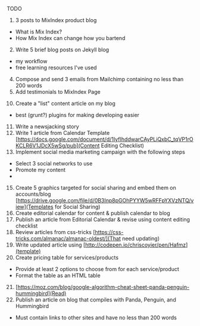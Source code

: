 TODO


1. 3 posts to MixIndex product blog
  * What is Mix Index?
  * How Mix Index can change how you bartend
2. Write 5 brief blog posts on Jekyll blog
  <!--* personal update-->
  * my workflow
  * free learning resources I've used
<!--3. Add email signup from Mailchimp to site-->
4. Compose and send 3 emails from Mailchimp containing no less than 200 words
5. Add testimonials to MixIndex Page
<!--7. Compose article for MIUCreates Newsletter-->
<!--8. Create  "curated content" article on my blog-->
  <!--* Developing from a Chromebook-->
<!--9. Create a "how-to" article on my blog-->
<!--  * Easy clearfixes-->
10. Create a "list" content article on my blog
  * best (grunt?) plugins for making developing easier
11. Write a newsjacking story
12. Write 1 article from Calendar Template
[https://docs.google.com/document/d/1IyfIhddwarCAyPLiQxbC_tqVP1rOKCLR6V1JDcX5wSg/pub](Content Editing Checklist)
13. Implement social media marketing campaign with the following steps
  * Select 3 social networks to use
  * Promote my content
  *
<!--14. Enable Google Analytics on my account-->
15. Create 5 graphics targeted for social sharing and embed them on accounts/blog
[https://drive.google.com/file/d/0B3Inp8pGOhPYYW5wRFFpYXVzNTQ/view](Templates for Social Sharing)
16. Create editorial calendar for content & publish calendar to blog
17. Publish an article from Editorial Calendar & revise using content editing checklist
18. Review articles from css-tricks [https://css-tricks.com/almanac/almanac-oldest/](That need updating)
19. Write updated article using [http://codepen.io/chriscoyier/pen/Hafmz](template)
20. Create pricing table for services/products
  * Provide at least 2 options to choose from for each service/product
  * Format the table as an HTML table
21. [https://moz.com/blog/google-algorithm-cheat-sheet-panda-penguin-hummingbird](Read)
22. Publish an article on blog that compiles with Panda, Penguin, and Hummingbird
  * Must contain links to other sites and have no less than 200 words